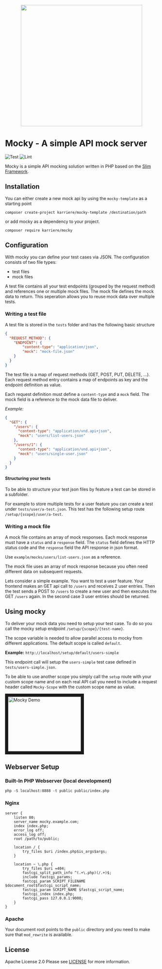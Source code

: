<p align="center">
<a href="https://www.karriere.at/" target="_blank">
    <img width="400" src="http://www.kcdn.at/static/logomocky.png">
</a>
</p>

# Mocky - A simple API mock server
![Test](https://github.com/karriereat/mocky/workflows/test/badge.svg)
![Lint](https://github.com/karriereat/mocky/workflows/lint/badge.svg)

Mocky is a simple API mocking solution written in PHP based on the [Slim Framework](https://www.slimframework.com/).

## Installation
You can either create a new mock api by using the `mocky-template` as a starting point
```
composer create-project karriere/mocky-template /destination/path
```

or add mocky as a dependency to your project.
```
composer require karriere/mocky
```

## Configuration
With mocky you can define your test cases via JSON. The configuration consists of two file types:

* test files
* mock files

A test file contains all your test endpoints (grouped by the request method) and references one or multiple mock files. The mock file defines the mock data to return. This seperation allows you to reuse mock data over multiple tests.

### Writing a test file
A test file is stored in the `tests` folder and has the following basic structure

```json
{
  "REQUEST_METHOD": {
    "ENDPOINT": {
        "content-type": "application/json",
        "mock": "mock-file.json"
    }
  }
}
```

The test file is a map of request methods (GET, POST, PUT, DELETE, ...). Each request method entry contains a map of endpoints as key and the endpoint definition as value.

Each request definition must define a `content-type` and a `mock` field. The mock field is a reference to the mock data file to deliver.

*Example:*
```json
{
  "GET": {
    "/users": {
      "content-type": "application/vnd.api+json",
      "mock": "users/list-users.json"
    },
    "/users/1": {
      "content-type": "application/vnd.api+json",
      "mock": "users/single-user.json"
    }
  }
}
```

#### Structuring your tests
To be able to structure your test json files by feature a test can be stored in a subfolder.

For example to store multiple tests for a user feature you can create a test under `tests/user/a-test.json`. This test has the following setup route `/setup/{scope}/user/a-test`.

### Writing a mock file
A mock file contains an array of mock responses. Each mock response must have a `status` and a `response` field. The `status` field defines the HTTP status code and the `response` field the API response in json format.

Use `example/mocks/users/list-users.json` as a reference.

The mock file uses an array of mock response because you often need different data on subsequent requests.

Lets consider a simple example. You want to test a user feature. Your frontend makes an GET api call to `/users` and receives 2 user entries. Then the test sends a POST to `/users` to create a new user and then executes the GET `/users` again. In the second case 3 user entries should be returned.

## Using mocky

To deliver your mock data you need to setup your test case. To do so you call the mocky setup endpoint `/setup/{scope}/{test-name}`.

The scope variable is needed to allow parallel access to mocky from different applications. The default scope is called `default`.

**Example:**
`http://localhost/setup/default/users-simple`

This endpoint call will setup the `users-simple` test case defined in `tests/users-simple.json`.

To be able to use another scope you simply call the `setup` route with your custom scope name and on each real API call you need to include a request header called `Mocky-Scope` with the custom scope name as value.

<a href="http://www.youtube.com/watch?feature=player_embedded&v=UYyWKrbJjAM" target="_blank"><img src="http://img.youtube.com/vi/UYyWKrbJjAM/0.jpg" alt="Mocky Demo" width="240" height="180" border="10" /></a>

## Webserver Setup

### Built-In PHP Webserver (local development)
```
php -S localhost:8888 -t public public/index.php
```

### Nginx
```
server {
    listen 80;
    server_name mocky.example.com;
    index index.php;
    error_log off;
    access_log off;
    root /path/to/public;

    location / {
        try_files $uri /index.php$is_args$args;
    }

    location ~ \.php {
        try_files $uri =404;
        fastcgi_split_path_info ^(.+\.php)(/.+)$;
        include fastcgi_params;
        fastcgi_param SCRIPT_FILENAME $document_root$fastcgi_script_name;
        fastcgi_param SCRIPT_NAME $fastcgi_script_name;
        fastcgi_index index.php;
        fastcgi_pass 127.0.0.1:9000;
    }
}
```

### Apache
Your document root points to the `public` directory and you need to make sure that `mod_rewrite` is available.

## License
Apache License 2.0 Please see [LICENSE](LICENSE) for more information.
